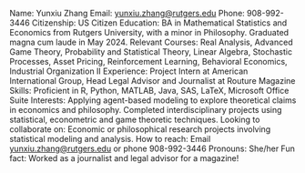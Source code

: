 Name: Yunxiu Zhang
Email: yunxiu.zhang@rutgers.edu
Phone: 908-992-3446
Citizenship: US Citizen
Education: BA in Mathematical Statistics and Economics from Rutgers University, with a minor in Philosophy. Graduated magna cum laude in May 2024.
Relevant Courses: Real Analysis, Advanced Game Theory, Probability and Statistical Theory, Linear Algebra, Stochastic Processes, Asset Pricing, Reinforcement Learning, Behavioral Economics, Industrial Organization II
Experience: Project Intern at American International Group, Head Legal Advisor and Journalist at Routure Magazine
Skills: Proficient in R, Python, MATLAB, Java, SAS, LaTeX, Microsoft Office Suite
Interests: Applying agent-based modeling to explore theoretical claims in economics and philosophy. Completed interdisciplinary projects using statistical, econometric and game theoretic techniques.
Looking to collaborate on: Economic or philosophical research projects involving statistical modeling and analysis.
How to reach: Email yunxiu.zhang@rutgers.edu or phone 908-992-3446
Pronouns: She/her
Fun fact: Worked as a journalist and legal advisor for a magazine!

<!---
yunxiuzhang1/yunxiuzhang1 is a ✨ special ✨ repository because its `README.md` (this file) appears on your GitHub profile.
You can click the Preview link to take a look at your changes.
--->
